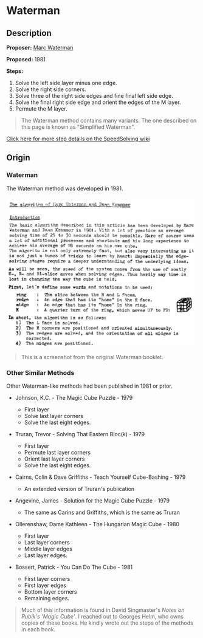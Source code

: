 # Waterman

## Description

**Proposer:** [Marc Waterman](CubingContributors/MethodDevelopers.md#waterman-marc)

**Proposed:** 1981

**Steps:**

1. Solve the left side layer minus one edge.
2. Solve the right side corners.
3. Solve three of the right side edges and fine final left side edge.
4. Solve the final right side edge and orient the edges of the M layer.
5. Permute the M layer.

>The Waterman method contains many variants. The one described on this page is known as "Simplified Waterman".

[Click here for more step details on the SpeedSolving wiki](https://www.speedsolving.com/wiki/index.php/Waterman_method)

## Origin

### Waterman

The Waterman method was developed in 1981.

![](img/Waterman/Waterman.png)
>This is a screenshot from the original Waterman booklet.

### Other Similar Methods

Other Waterman-like methods had been published in 1981 or prior.

- Johnson, K.C. - The Magic Cube Puzzle - 1979
  - First layer
  - Solve last layer corners
  - Solve the last eight edges.

- Truran, Trevor - Solving That Eastern Bloc(k) - 1979
  - First layer
  - Permute last layer corners
  - Orient last layer corners
  - Solve the last eight edges.

- Cairns, Colin & Dave Griffiths - Teach Yourself Cube-Bashing - 1979
  - An extended version of Truran's publication

- Angevine, James - Solution for the Magic Cube Puzzle - 1979
  - The same as Carins and Griffiths, which is the same as Truran

- Ollerenshaw, Dame Kathleen - The Hungarian Magic Cube - 1980
  - First layer
  - Last layer corners
  - Middle layer edges
  - Last layer edges.

- Bossert, Patrick - You Can Do The Cube - 1981
  - First layer corners
  - First layer edges
  - Bottom layer corners
  - Remaining edges.

>Much of this information is found in David Singmaster's *Notes on Rubik's 'Magic Cube'*. I reached out to Georges Helm, who owns copies of these books. He kindly wrote out the steps of the methods in each book.